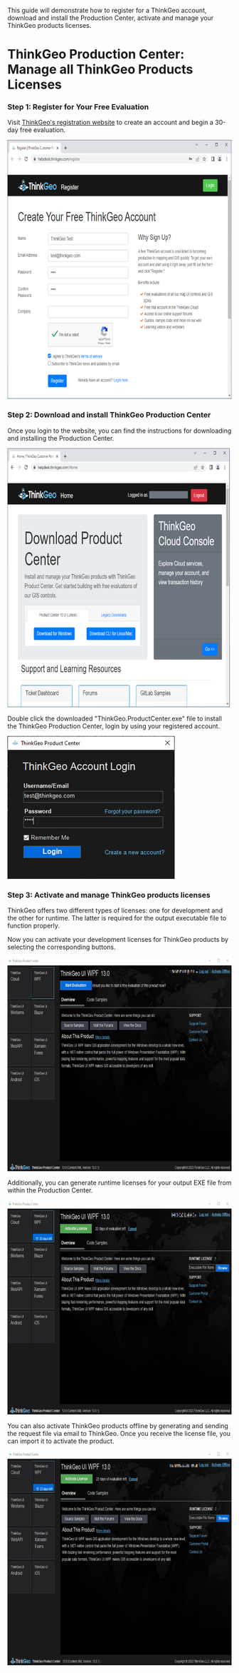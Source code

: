 This guide will demonstrate how to register for a ThinkGeo account, download and install the Production Center,  activate and manage your ThinkGeo products licenses.

# ThinkGeo Production Center: Manage all ThinkGeo Products Licenses

### Step 1: Register for Your Free Evaluation

Visit [ThinkGeo's registration website](https://helpdesk.thinkgeo.com/register) to create an account and begin a 30-day free evaluation. 

<img src="./assets/Create_ThinkGeo_Account.png"  width="720" height="580">

### Step 2: Download and install ThinkGeo Production Center

Once you login to the website, you can find the instructions for downloading and installing the Production Center. 

<img src="./assets/Download_Production_Center.png" width="720" height="580">

Double click the downloaded "ThinkGeo.ProductCenter.exe" file to install the ThinkGeo Production Center, login by using your registered account.

![Download Production Center](./assets/ThinkGeo_Account_Login_ScreenShot.png "Download Production Center")

### Step 3: Activate and manage ThinkGeo products licenses

ThinkGeo offers two different types of licenses: one for development and the other for runtime. The latter is required for the output executable file to function properly.

Now you can activate your development licenses for ThinkGeo products by selecting the corresponding buttons. 

<img src="./assets/Activate_Development_License_ScreenShot.gif" width="820" height="480">

Additionally, you can generate runtime licenses for your output EXE file from within the Production Center. 

<img src="./assets/Generate_Runtime_License_ScreenShot.gif" width="820" height="480">

You can also activate ThinkGeo products offline by generating and sending the request file via email to ThinkGeo. Once you receive the license file, you can import it to activate the product.

<img src="./assets/Activate_Offline_License_ScreenShot.gif" width="820" height="480">

